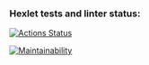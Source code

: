 ### Hexlet tests and linter status:

[![Actions Status](https://github.com/immortal-p/frontend-project-11/actions/workflows/hexlet-check.yml/badge.svg)](https://github.com/immortal-p/frontend-project-11/actions)

[![Maintainability](https://qlty.sh/gh/immortal-p/projects/frontend-project-11/maintainability.svg)](https://qlty.sh/gh/immortal-p/projects/frontend-project-11)

